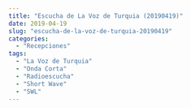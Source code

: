 ```yaml
---
title: "Escucha de La Voz de Turquia (20190419)"
date: 2019-04-19
slug: "escucha-de-la-voz-de-turquia-20190419"
categories:
  - "Recepciones"
tags:
  - "La Voz de Turquia"
  - "Onda Corta"
  - "Radioescucha"
  - "Short Wave"
  - "SWL"
---
```



